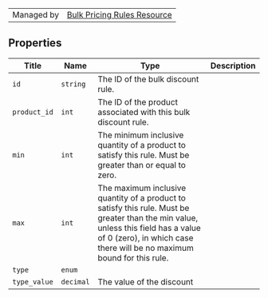|||
|---|---|
| Managed by | [Bulk Pricing Rules Resource](/api/stores/v2/products/discount_rules)

## Properties

| Title | Name | Type | Description |
| --- | --- | --- | --- |
| `id` | `string` | The ID of the bulk discount rule. |
| `product_id` | `int` | The ID of the product associated with this bulk discount rule. |
| `min` | `int` | The minimum inclusive quantity of a product to satisfy this rule. Must be greater than or equal to zero. |
| `max` | `int` | The maximum inclusive quantity of a product to satisfy this rule. Must be greater than the min value, unless this field has a value of 0 (zero), in which case there will be no maximum bound for this rule. |
| `type` | `enum` |
| `type_value` | `decimal` | The value of the discount |
